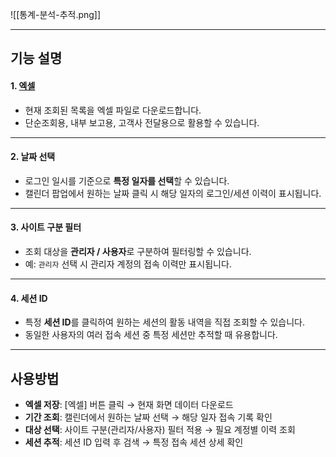 
![[통계-분석-추적.png]]

***

## 기능 설명

#### 1. [엑셀](공통기능-엑셀.md)
- 현재 조회된 목록을 엑셀 파일로 다운로드합니다.  
- 단순조회용, 내부 보고용, 고객사 전달용으로 활용할 수 있습니다.  

***

#### 2. 날짜 선택
- 로그인 일시를 기준으로 **특정 일자를 선택**할 수 있습니다.  
- 캘린더 팝업에서 원하는 날짜 클릭 시 해당 일자의 로그인/세션 이력이 표시됩니다.  

***

#### 3. 사이트 구분 필터
- 조회 대상을 **관리자 / 사용자**로 구분하여 필터링할 수 있습니다.  
- 예: `관리자` 선택 시 관리자 계정의 접속 이력만 표시됩니다.  

***

#### 4. 세션 ID
- 특정 **세션 ID**를 클릭하여 원하는 세션의 활동 내역을 직접 조회할 수 있습니다.  
- 동일한 사용자의 여러 접속 세션 중 특정 세션만 추적할 때 유용합니다.  

***

## 사용방법

- **엑셀 저장**: [엑셀] 버튼 클릭 → 현재 화면 데이터 다운로드  
- **기간 조회**: 캘린더에서 원하는 날짜 선택 → 해당 일자 접속 기록 확인  
- **대상 선택**: 사이트 구분(관리자/사용자) 필터 적용 → 필요 계정별 이력 조회  
- **세션 추적**: 세션 ID 입력 후 검색 → 특정 접속 세션 상세 확인  
